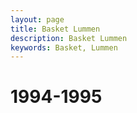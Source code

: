 ```yaml
---
layout: page
title: Basket Lummen
description: Basket Lummen
keywords: Basket, Lummen
---
```


# 1994-1995



